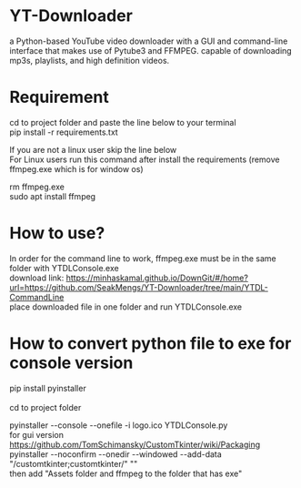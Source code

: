 # YT-Downloader
a Python-based YouTube video downloader with a GUI and command-line interface that makes use of Pytube3 and FFMPEG. capable of downloading mp3s, playlists, and high definition videos.
# Requirement
cd to project folder and paste the line below to your terminal <br>
pip install -r requirements.txt <br>

If you are not a linux user skip the line below<br>
For Linux users run this command after install the requirements (remove ffmpeg.exe which is for window os)<br>

rm ffmpeg.exe <br>
sudo apt install ffmpeg

# How to use?
In order for the command line to work, ffmpeg.exe must be in the same folder with YTDLConsole.exe 
<br>
download link: https://minhaskamal.github.io/DownGit/#/home?url=https://github.com/SeakMengs/YT-Downloader/tree/main/YTDL-CommandLine
<br>
place downloaded file in one folder and run YTDLConsole.exe

# How to convert python file to exe for console version
pip install pyinstaller <br>
<br>
cd to project folder <br>
<!-- pyinstaller --console -–add-binary ffmpeg.exe;. --onefile -i logo.ico YTDLConsole.py -->
pyinstaller --console --onefile -i logo.ico YTDLConsole.py
<br>
for gui version <br>
https://github.com/TomSchimansky/CustomTkinter/wiki/Packaging <br>
pyinstaller --noconfirm --onedir --windowed --add-data "<CustomTkinter Location>/customtkinter;customtkinter/"  "<Path to Python Script>"<br>
then add "Assets folder and ffmpeg to the folder that has exe"